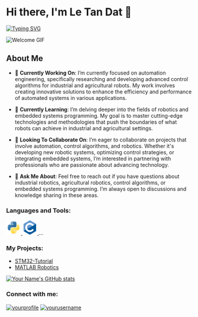 # Hi there, I'm Le Tan Dat 👋
[![Typing SVG](https://readme-typing-svg.demolab.com?font=Fira+Code&pause=1000&center=true&width=435&lines=Le+Tan+Dat;Embedded+Engineer+%26+Robotics+Reseacher+)](https://git.io/typing-svg)

![Welcome GIF](https://media.giphy.com/media/3o7aCVp6KBj5kFFoKQ/giphy.gif)

## About Me

- 🔭 **Currently Working On**: I’m currently focused on automation engineering, specifically researching and developing advanced control algorithms for industrial and agricultural robots. My work involves creating innovative solutions to enhance the efficiency and performance of automated systems in various applications.

- 🌱 **Currently Learning**: I’m delving deeper into the fields of robotics and embedded systems programming. My goal is to master cutting-edge technologies and methodologies that push the boundaries of what robots can achieve in industrial and agricultural settings.

- 👯 **Looking To Collaborate On**: I’m eager to collaborate on projects that involve automation, control algorithms, and robotics. Whether it's developing new robotic systems, optimizing control strategies, or integrating embedded systems, I’m interested in partnering with professionals who are passionate about advancing technology.

- 💬 **Ask Me About**: Feel free to reach out if you have questions about industrial robotics, agricultural robotics, control algorithms, or embedded systems programming. I’m always open to discussions and knowledge sharing in these areas.


### Languages and Tools:
<p align="left">
<a href="https://www.python.org" target="_blank"> <img src="https://raw.githubusercontent.com/devicons/devicon/master/icons/python/python-original.svg" alt="python" width="40" height="40"/> </a>
<a href="https://www.st.com/en/microcontrollers-microprocessors/stm32-32-bit-arm-cortex-mcus.html" target="_blank"> <img src="https://raw.githubusercontent.com/devicons/devicon/master/icons/c/c-original.svg" alt="c" width="40" height="40"/> </a>
...
</p>

### My Projects:
- [STM32-Tutorial](https://github.com/yourusername/STM32-Tutorial)
- [MATLAB Robotics](https://github.com/yourusername/MATLAB-Robotics)

[![Your Name's GitHub stats](https://github-readme-stats.vercel.app/api?username=yourusername)](https://github.com/yourusername/github-readme-stats)

### Connect with me:
<p align="left">
<a href="https://linkedin.com/in/yourprofile" target="blank"><img align="center" src="https://cdn.jsdelivr.net/npm/simple-icons@3.0.1/icons/linkedin.svg" alt="yourprofile" height="30" width="40" /></a>
<a href="https://github.com/yourusername" target="blank"><img align="center" src="https://cdn.jsdelivr.net/npm/simple-icons@3.0.1/icons/github.svg" alt="yourusername" height="30" width="40" /></a>
</p>
